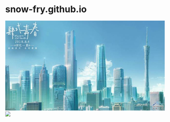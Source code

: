 # snow-fry.github.io
<img src="./9ae8d345-f1b0-436c-98d8-e28ceb00d282.jpg">
<img src="https://cdn.cnbj1.fds.api.mi-img.com/mi-mall/a578ec4aaeba467f71a8243d343d0c08.jpg?w=1080&h=1490&bg=D4E5F5">
